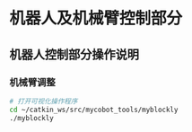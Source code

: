 # 机器人及机械臂控制部分
## 机器人控制部分操作说明
### 机械臂调整
```bash
# 打开可视化操作程序
cd ~/catkin_ws/src/mycobot_tools/myblockly
./myblockly
```